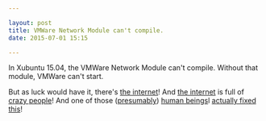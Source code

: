 ```yaml
---

layout: post
title: VMWare Network Module can't compile.
date: 2015-07-01 15:15

---
```


In Xubuntu 15.04, the VMWare Network Module can't compile. Without that module, VMWare can't start.

But as luck would have it, there's [the internet](https://www.youtube.com/watch?v=iDbyYGrswtg)! And [the internet](https://en.wikipedia.org/wiki/Internet) is full of [crazy people](http://www.rottentomatoes.com/m/crazy_people/)! And one of those ([presumably](https://www.youtube.com/watch?v=zi8VTeDHjcM)) [human beings](http://waitbutwhy.com/2015/03/7-3-billion-people-one-building.htm)l [actually fixed this](http://askubuntu.com/questions/614525/15-04-vmware-player-unable-to-start-services-error)!
